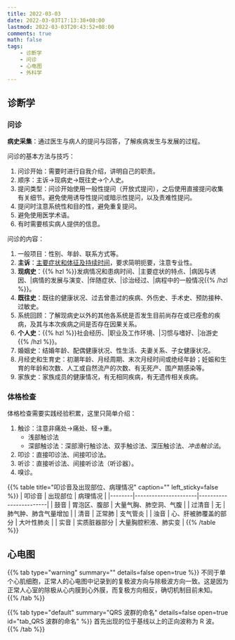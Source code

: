 ```yaml
---
title: 2022-03-03
date: 2022-03-03T17:13:38+08:00
lastmod: 2022-03-03T20:43:52+08:00
comments: true
math: false
tags:
    - 诊断学
    - 问诊
    - 心电图
    - 外科学
---
```


## 诊断学

### 问诊

**病史采集**：通过医生与病人的提问与回答，了解疾病发生与发展的过程。

问诊的基本方法与技巧：

1. 问诊开始：需要时进行自我介绍，讲明自己的职责。
2. 顺序：主诉→现病史→既往史→个人史。
3. 提问类型：问诊开始使用一般性提问（开放式提问），之后使用直接提问收集有关细节。避免使用诱导性提问或暗示性提问，以及责难性提问。
4. 提问时注意系统性和目的性，避免重复提问。
5. 避免使用医学术语。
6. 有时需要核实病人提供的信息。

问诊的内容：

1. 一般项目：性别、年龄、联系方式等。
2. **主诉**：<ins>主要症状和体征及持续时间</ins>，要求简明扼要，注意专业性。
3. **现病史**：{{% hzl %}}发病情况和患病时间、|主要症状的特点、|病因与诱因、|病情的发展与演变、|伴随症状、|诊治经过、|病程中的一般情况{{% /hzl %}}。
4. **既往史**：既往的健康状况、过去曾患过的疾病、外伤史、手术史、预防接种、过敏史。
5. 系统回顾：了解现病史以外的其他各系统是否发生目前尚存在或已痊愈的疾病，及其与本次疾病之间是否存在因果关系。
6. **个人史**：{{% hzl %}}社会经历、|职业及工作环境、|习惯与嗜好、|冶游史{{% /hzl %}}。
7. 婚姻史：结婚年龄、配偶健康状况、性生活、夫妻关系、子女健康状况。
8. 月经史和生育史：初潮年龄、月经周期、末次月经时间或绝经年龄；妊娠和生育的年龄和次数、人工或自然流产的次数、有无死产、围产期感染等。
9. 家族史：家族成员的健康情况，有无相同疾病，有无遗传相关疾病。

### 体格检查

体格检查需要实践经验积累，这里只简单介绍：

1. 触诊：注意非痛处→痛处、轻→重。
    - 浅部触诊法
    - 深部触诊法：深部滑行触诊法、双手触诊法、深压触诊法、*冲击触诊法*。
2. 叩诊：直接叩诊法、间接叩诊法。
3. 听诊：直接听诊法、间接听诊法（听诊器）。
4. 嗅诊。

{{% table title="叩诊音及出现部位、病理情况" caption="" left_sticky=false %}}
| 叩诊音 | 出现部位             | 病理情况               |
|--------|----------------------|------------------------|
| 鼓音   | 胃泡区、腹部         | 大量气胸、肺空洞、气腹 |
| 过清音 | 无                   | 肺气肿、肺含气量增加   |
| 清音   | 正常肺               | 支气管炎               |
| 浊音   | 心、肝被肺覆盖的部分 | 大叶性肺炎             |
| 实音   | 实质脏器部分         | 大量胸腔积液、肺实变   |
{{% /table %}}

<!-- TODO：实践经验 -->

## 心电图

{{% tab type="warning" summary="" details=false open=true %}}
不同于单个心肌细胞，正常人的心电图中记录到的复极波方向与除极波方向一致。这是因为正常人心室的除极从心内膜到心外膜，而复极方向相反，确切机制目前未知。
{{% /tab %}}

{{% tab type="default" summary="QRS 波群的命名" details=false open=true id="tab_QRS 波群的命名" %}}
首先出现的位于基线以上的正向波称为 R 波。
{{% /tab %}}

